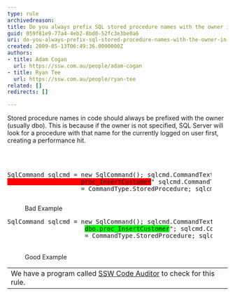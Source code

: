 ```yaml
---
type: rule
archivedreason: 
title: Do you always prefix SQL stored procedure names with the owner in ADO.NET code?
guid: 059f81e9-77a4-4eb2-8bd0-52fc3e3be0a6
uri: do-you-always-prefix-sql-stored-procedure-names-with-the-owner-in-adonet-code
created: 2009-05-13T06:49:36.0000000Z
authors:
- title: Adam Cogan
  url: https://ssw.com.au/people/adam-cogan
- title: Ryan Tee
  url: https://ssw.com.au/people/ryan-tee
related: []
redirects: []

---
```



Stored procedure names in code should always be prefixed with the owner (usually dbo). This is because if the owner is not specified, SQL Server will look for a procedure with that name for the currently logged on user first, creating a performance hit. 

<br><excerpt class='endintro'></excerpt><br>

  <dl class="badCode">
    <dt style="width&#58;92.63%;height&#58;76px;">
    <pre>SqlCommand sqlcmd = new SqlCommand(); sqlcmd.CommandText = &quot;<span style="background-color&#58;rgb(255, 0, 0);">
                    proc_InsertCustomer</span>&quot; sqlcmd.CommandType
                    = CommandType.StoredProcedure; sqlcmd.Connection = sqlcon;</pre>
    </dt>
    <dd>Bad Example </dd>
</dl>
<dl class="goodCode">
    <dt style="width&#58;93.1%;height&#58;80px;">
    <pre>SqlCommand sqlcmd = new SqlCommand(); sqlcmd.CommandText = &quot;
                     <span style="background-color&#58;rgb(0, 255, 0);">dbo.proc_InsertCustomer</span>&quot;; sqlcmd.CommandType
                     = CommandType.StoredProcedure; sqlcmd.Connection = sqlcon;</pre>
    </dt>
    <dd>Good Example </dd>
</dl>
<table id="table4" class="clsSSWProductTable" cellspacing="2" summary="Code Auditor" cellpadding="2">
    <tbody>
        <tr>
            <td>We have a program called <a href="http&#58;//www.ssw.com.au/ssw/CodeAuditor/Default.aspx">SSW Code Auditor</a> to check for this rule.</td>
        </tr>
    </tbody>
</table>



